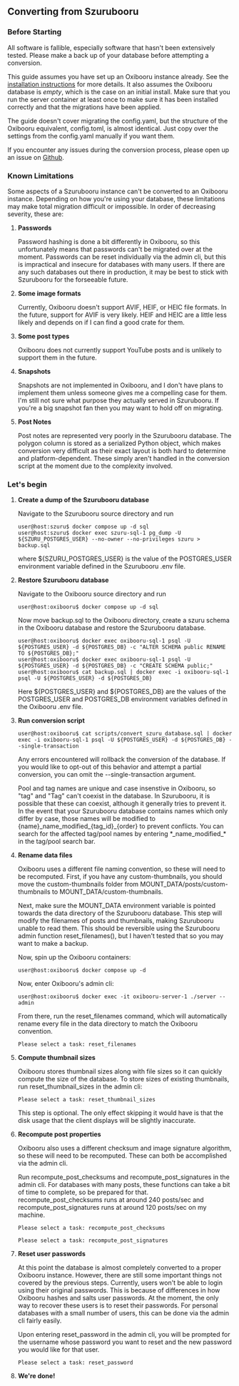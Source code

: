 ## Converting from Szurubooru

### Before Starting
All software is fallible, especially software that hasn't been extensively
tested. Please make a back up of your database before attempting a conversion.

This guide assumes you have set up an Oxibooru instance already. See the 
[installation instructions](INSTALL.md) for more details. It also assumes
the Oxibooru database is _empty_, which is the case on an initial install.
Make sure that you run the server container at least once to make sure
it has been installed correctly and that the migrations have been applied.

The guide doesn't cover migrating the config.yaml, but the structure of
the Oxibooru equivalent, config.toml, is almost identical. Just copy over the
settings from the config.yaml manually if you want them.

If you encounter any issues during the conversion process, please open up an
issue on [Github](https://github.com/liamw1/oxibooru/issues).

### Known Limitations
Some aspects of a Szurubooru instance can't be converted to an Oxibooru
instance. Depending on how you're using your database, these limitations may
make total migration difficult or impossible. In order of decreasing severity,
these are:

1. **Passwords**

    Password hashing is done a bit differently in Oxibooru,
    so this unfortunately means that passwords can't be migrated over at the
    moment. Passwords can be reset individually via the admin cli, but this is
    impractical and insecure for databases with many users. If there are any 
    such databases out there in production, it may be best to stick with
    Szurubooru for the forseeable future.
    
2. **Some image formats**
    
    Currently, Oxibooru doesn't support AVIF, HEIF, or HEIC file formats.
    In the future, support for AVIF is very likely. HEIF and HEIC are a little
    less likely and depends on if I can find a good crate for them.

3. **Some post types**

    Oxibooru does not currently support YouTube posts and is unlikely to
    support them in the future.

4. **Snapshots**

    Snapshots are not implemented in Oxibooru, and I don't have plans to
    implement them unless someone gives me a compelling case for them. I'm still
    not sure what purpose they actually served in Szurubooru. If you're a big
    snapshot fan then you may want to hold off on migrating.

5. **Post Notes**
    
    Post notes are represented very poorly in the Szurubooru database. The
    polygon column is stored as a serialized Python object, which makes
    conversion very difficult as their exact layout is both hard to determine
    and platform-dependent. These simply aren't handled in the conversion script
    at the moment due to the complexity involved.

### Let's begin
1. **Create a dump of the Szurubooru database**

    Navigate to the Szurubooru source directory and run
    ```console
    user@host:szuru$ docker compose up -d sql
    user@host:szuru$ docker exec szuru-sql-1 pg_dump -U ${SZURU_POSTGRES_USER} --no-owner --no-privileges szuru > backup.sql
    ```
    where ${SZURU_POSTGRES_USER} is the value of the POSTGRES_USER environment
    variable defined in the Szurubooru .env file.
    
2. **Restore Szurubooru database**
    
    Navigate to the Oxibooru source directory and run
    ```console
    user@host:oxibooru$ docker compose up -d sql
    ```
    Now move backup.sql to the Oxibooru directory, create a szuru schema in 
    the Oxibooru database and restore the Szurubooru database.
    ```console
    user@host:oxibooru$ docker exec oxibooru-sql-1 psql -U ${POSTGRES_USER} -d ${POSTGRES_DB} -c "ALTER SCHEMA public RENAME TO ${POSTGRES_DB};"
    user@host:oxibooru$ docker exec oxibooru-sql-1 psql -U ${POSTGRES_USER} -d ${POSTGRES_DB} -c "CREATE SCHEMA public;"
    user@host:oxibooru$ cat backup.sql | docker exec -i oxibooru-sql-1 psql -U ${POSTGRES_USER} -d ${POSTGRES_DB}
    ```
    Here ${POSTGRES_USER} and ${POSTGRES_DB} are the values of the
    POSTGRES_USER and POSTGRES_DB environment variables defined in the 
    Oxibooru .env file.
    
3. **Run conversion script**
    ```console
    user@host:oxibooru$ cat scripts/convert_szuru_database.sql | docker exec -i oxibooru-sql-1 psql -U ${POSTGRES_USER} -d ${POSTGRES_DB} --single-transaction
    ```
    Any errors encountered will rollback the conversion of the database. If you 
    would like to opt-out of this behavior and attempt a partial conversion, you
    can omit the --single-transaction argument.

    Pool and tag names are unique and case insenstive in Oxibooru, so "tag" 
    and "Tag" can't coexist in the database. In Szurubooru, it is possible
    that these can coexist, although it generally tries to prevent it. In the
    event that your Szurubooru database contains names which only differ by 
    case, those names will be modified to {name}\_name\_modified\_{tag_id}\_{order}
    to prevent conflicts. You can search for the affected tag/pool names by 
    entering \*\_name_modified\_\* in the tag/pool search bar.

4. **Rename data files**

    Oxibooru uses a different file naming convention, so these will need to be 
    recomputed. First, if you have any custom-thumbnails, you should move the
    custom-thumbnails folder from MOUNT_DATA/posts/custom-thumbnails to
    MOUNT_DATA/custom-thumbnails. 

    Next, make sure the MOUNT_DATA environment variable is pointed towards the
    data directory of the Szurubooru database. This step will modify the
    filenames of posts and thumbnails, making Szurubooru unable to read them.
    This should be reversible using the Szurubooru admin function 
    reset_filenames(), but I haven't tested that so you may want to make a
    backup.

    Now, spin up the Oxibooru containers:
    ```console
    user@host:oxibooru$ docker compose up -d
    ```
    Now, enter Oxibooru's admin cli:
    ```console
    user@host:oxibooru$ docker exec -it oxibooru-server-1 ./server --admin
    ```
    From there, run the reset_filenames command, which will automatically
    rename every file in the data directory to match the Oxibooru convention.
    ```console
    Please select a task: reset_filenames
    ```

5. **Compute thumbnail sizes**

    Oxibooru stores thumbnail sizes along with file sizes so it can quickly
    compute the size of the database. To store sizes of existing thumbnails,
    run reset_thumbnail_sizes in the admin cli:
    ```console
    Please select a task: reset_thumbnail_sizes
    ```

    This step is optional. The only effect skipping it would have is that
    the disk usage that the client displays will be slightly inaccurate.

6. **Recompute post properties**

    Oxibooru also uses a different checksum and image signature algorithm, so 
    these will need to be recomputed. These can both be accomplished via the 
    admin cli.
    
    Run recompute_post_checksums and recompute_post_signatures in the admin
    cli. For databases with many posts, these functions can take a bit of time
    to complete, so be prepared for that. recompute_post_checksums runs at 
    around 240 posts/sec and recompute_post_signatures runs at around 120 
    posts/sec on my machine.
    ```console
    Please select a task: recompute_post_checksums
    ```
    ```console
    Please select a task: recompute_post_signatures
    ```
    
7. **Reset user passwords**

    At this point the database is almost completely converted to a proper
    Oxibooru instance. However, there are still some important things not
    covered by the previous steps. Currently, users won't be able to login using
    their original passwords. This is because of differences in how Oxibooru 
    hashes and salts user passwords. At the moment, the only way to recover 
    these users is to reset their passwords. For personal databases with a small
    number of users, this can be done via the admin cli fairly easily.
    
    Upon entering reset_password in the admin cli, you will be prompted for the
    username whose password you want to reset and the new password you would 
    like for that user.
    ```console
    Please select a task: reset_password
    ```
    
8. **We're done!**